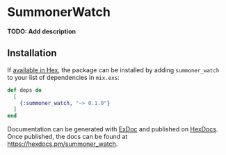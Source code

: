# SummonerWatch

**TODO: Add description**

## Installation

If [available in Hex](https://hex.pm/docs/publish), the package can be installed
by adding `summoner_watch` to your list of dependencies in `mix.exs`:

```elixir
def deps do
  [
    {:summoner_watch, "~> 0.1.0"}
  ]
end
```

Documentation can be generated with [ExDoc](https://github.com/elixir-lang/ex_doc)
and published on [HexDocs](https://hexdocs.pm). Once published, the docs can
be found at <https://hexdocs.pm/summoner_watch>.
